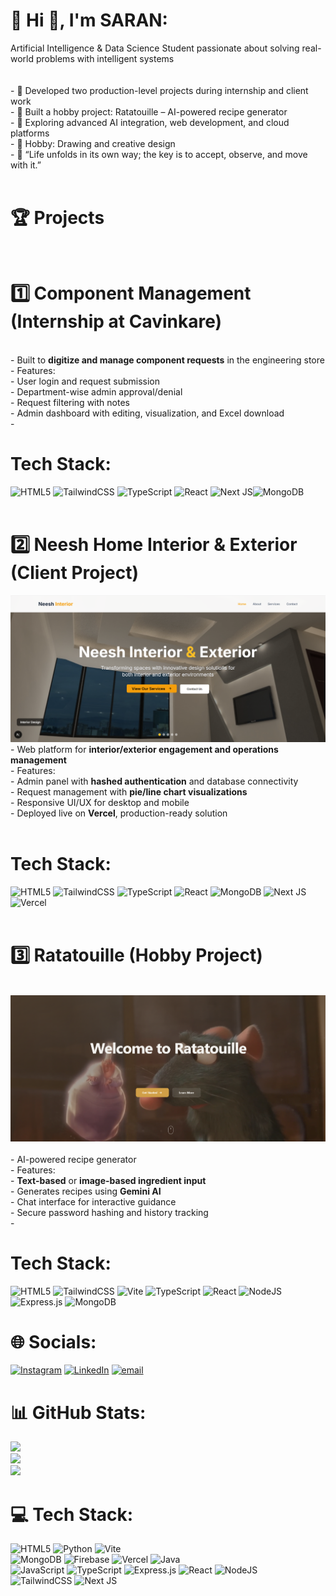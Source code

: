 # 💫 Hi 👋, I'm SARAN:
Artificial Intelligence & Data Science Student passionate about solving real-world problems with intelligent systems<br><br><br>- 💼 Developed two production-level projects during internship and client work<br>- 🍳 Built a hobby project: Ratatouille – AI-powered recipe generator<br>- 🌱 Exploring advanced AI integration, web development, and cloud platforms<br>- 🎨 Hobby: Drawing and creative design<br>- 💬 “Life unfolds in its own way; the key is to accept, observe, and move with it.”<br><br>
# 🏆 Projects<br><br>
# 1️⃣ Component Management (Internship at Cavinkare)
<br>- Built to **digitize and manage component requests** in the engineering store  <br>- Features:<br>  - User login and request submission  <br>  - Department-wise admin approval/denial  <br>  - Request filtering with notes  <br>  - Admin dashboard with editing, visualization, and Excel download  <br>- 
# Tech Stack:
![HTML5](https://img.shields.io/badge/html5-%23E34F26.svg?style=for-the-badge&logo=html5&logoColor=white) ![TailwindCSS](https://img.shields.io/badge/tailwindcss-%2338B2AC.svg?style=for-the-badge&logo=tailwind-css&logoColor=white) ![TypeScript](https://img.shields.io/badge/typescript-%23007ACC.svg?style=for-the-badge&logo=typescript&logoColor=white) ![React](https://img.shields.io/badge/react-%2320232a.svg?style=for-the-badge&logo=react&logoColor=%2361DAFB) ![Next JS](https://img.shields.io/badge/Next-black?style=for-the-badge&logo=next.js&logoColor=white)![MongoDB](https://img.shields.io/badge/MongoDB-%234ea94b.svg?style=for-the-badge&logo=mongodb&logoColor=white)   <br><br>
# 2️⃣ Neesh Home Interior & Exterior (Client Project)<br>
![neesh Card](assets/neesh.png)<br>- Web platform for **interior/exterior engagement and operations management**  <br>- Features:<br>  - Admin panel with **hashed authentication** and database connectivity  <br>  - Request management with **pie/line chart visualizations**  <br>  - Responsive UI/UX for desktop and mobile  <br>- Deployed live on **Vercel**, production-ready solution  <br><br> 
# Tech Stack:
![HTML5](https://img.shields.io/badge/html5-%23E34F26.svg?style=for-the-badge&logo=html5&logoColor=white)  ![TailwindCSS](https://img.shields.io/badge/tailwindcss-%2338B2AC.svg?style=for-the-badge&logo=tailwind-css&logoColor=white) ![TypeScript](https://img.shields.io/badge/typescript-%23007ACC.svg?style=for-the-badge&logo=typescript&logoColor=white) ![React](https://img.shields.io/badge/react-%2320232a.svg?style=for-the-badge&logo=react&logoColor=%2361DAFB) ![MongoDB](https://img.shields.io/badge/MongoDB-%234ea94b.svg?style=for-the-badge&logo=mongodb&logoColor=white) ![Next JS](https://img.shields.io/badge/Next-black?style=for-the-badge&logo=next.js&logoColor=white)  ![Vercel](https://img.shields.io/badge/vercel-%23000000.svg?style=for-the-badge&logo=vercel&logoColor=white)<br> <br>
# 3️⃣ Ratatouille (Hobby Project)
<br>![Hero Section](assets/hero.png)<br><br>- AI-powered recipe generator  <br>- Features:<br>  - **Text-based** or **image-based ingredient input**  <br>  - Generates recipes using **Gemini AI**  <br>  - Chat interface for interactive guidance  <br>  - Secure password hashing and history tracking  <br>- 
# Tech Stack:
![HTML5](https://img.shields.io/badge/html5-%23E34F26.svg?style=for-the-badge&logo=html5&logoColor=white)  ![TailwindCSS](https://img.shields.io/badge/tailwindcss-%2338B2AC.svg?style=for-the-badge&logo=tailwind-css&logoColor=white)
 ![Vite](https://img.shields.io/badge/vite-%23646CFF.svg?style=for-the-badge&logo=vite&logoColor=white) ![TypeScript](https://img.shields.io/badge/typescript-%23007ACC.svg?style=for-the-badge&logo=typescript&logoColor=white) ![React](https://img.shields.io/badge/react-%2320232a.svg?style=for-the-badge&logo=react&logoColor=%2361DAFB) ![NodeJS](https://img.shields.io/badge/node.js-6DA55F?style=for-the-badge&logo=node.js&logoColor=white) ![Express.js](https://img.shields.io/badge/express.js-%23404d59.svg?style=for-the-badge&logo=express&logoColor=%2361DAFB) ![MongoDB](https://img.shields.io/badge/MongoDB-%234ea94b.svg?style=for-the-badge&logo=mongodb&logoColor=white)  <br>


# 🌐 Socials:
[![Instagram](https://img.shields.io/badge/Instagram-%23E4405F.svg?logo=Instagram&logoColor=white)](https://instagram.com/summer) [![LinkedIn](https://img.shields.io/badge/LinkedIn-%230077B5.svg?logo=linkedin&logoColor=white)](www.linkedin.com/in/saran-p-bb9b63331) [![email](https://img.shields.io/badge/Email-D14836?logo=gmail&logoColor=white)](mailto:saranpalanisamy95@gmail.com) 


# 📊 GitHub Stats:
![](https://github-readme-stats.vercel.app/api?username=Saran-ex&theme=vue&hide_border=false&include_all_commits=true&count_private=true)<br/>
![](https://nirzak-streak-stats.vercel.app/?user=Saran-ex&theme=vue&hide_border=false)<br/>
![](https://github-readme-stats.vercel.app/api/top-langs/?username=Saran-ex&theme=vue&hide_border=false&include_all_commits=true&count_private=true&layout=compact)

# 💻 Tech Stack:
![HTML5](https://img.shields.io/badge/html5-%23E34F26.svg?style=for-the-badge&logo=html5&logoColor=white) ![Python](https://img.shields.io/badge/python-3670A0?style=for-the-badge&logo=python&logoColor=ffdd54) ![Vite](https://img.shields.io/badge/vite-%23646CFF.svg?style=for-the-badge&logo=vite&logoColor=white)<br> ![MongoDB](https://img.shields.io/badge/MongoDB-%234ea94b.svg?style=for-the-badge&logo=mongodb&logoColor=white) ![Firebase](https://img.shields.io/badge/firebase-%23039BE5.svg?style=for-the-badge&logo=firebase) ![Vercel](https://img.shields.io/badge/vercel-%23000000.svg?style=for-the-badge&logo=vercel&logoColor=white) ![Java](https://img.shields.io/badge/java-%23ED8B00.svg?style=for-the-badge&logo=openjdk&logoColor=white) <br>![JavaScript](https://img.shields.io/badge/javascript-%23323330.svg?style=for-the-badge&logo=javascript&logoColor=%23F7DF1E) ![TypeScript](https://img.shields.io/badge/typescript-%23007ACC.svg?style=for-the-badge&logo=typescript&logoColor=white) ![Express.js](https://img.shields.io/badge/express.js-%23404d59.svg?style=for-the-badge&logo=express&logoColor=%2361DAFB) ![React](https://img.shields.io/badge/react-%2320232a.svg?style=for-the-badge&logo=react&logoColor=%2361DAFB) ![NodeJS](https://img.shields.io/badge/node.js-6DA55F?style=for-the-badge&logo=node.js&logoColor=white) <br> ![TailwindCSS](https://img.shields.io/badge/tailwindcss-%2338B2AC.svg?style=for-the-badge&logo=tailwind-css&logoColor=white) ![Next JS](https://img.shields.io/badge/Next-black?style=for-the-badge&logo=next.js&logoColor=white)


